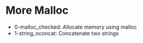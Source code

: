 # More Malloc

- 0-malloc_checked: Allocate memory using malloc
- 1-string_nconcat: Concatenate two strings
